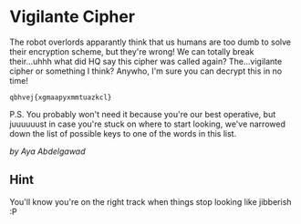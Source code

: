 # Vigilante Cipher
The robot overlords apparantly think that us humans are too dumb to solve their encryption scheme, but they're wrong! We can totally break their...uhhh what did HQ say this cipher was called again? The...vigilante cipher or something I think? Anywho, I'm sure you can decrypt this in no time!

`qbhvej{xgmaapyxmmtuazkcl}`

P.S. You probably won't need it because you're our best operative, but juuuuuust in case you're stuck on where to start looking, we've narrowed down the list of possible keys to one of the words in this list.

_by Aya Abdelgawad_

## Hint
You'll know you're on the right track when things stop looking like jibberish :P
